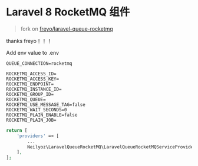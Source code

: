 # Laravel 8 RocketMQ 组件

> fork on [freyo/laravel-queue-rocketmq](https://github.com/freyo/laravel-queue-rocketmq)

thanks freyo！！！

Add env value to .env

```env
QUEUE_CONNECTION=rocketmq

ROCKETMQ_ACCESS_ID=
ROCKETMQ_ACCESS_KEY=
ROCKETMQ_ENDPOINT=
ROCKETMQ_INSTANCE_ID=
ROCKETMQ_GROUP_ID=
ROCKETMQ_QUEUE=
ROCKETMQ_USE_MESSAGE_TAG=false
ROCKETMQ_WAIT_SECONDS=0
ROCKETMQ_PLAIN_ENABLE=false
ROCKETMQ_PLAIN_JOB=
```

```php
return [
    'providers' => [
        ...
        Neilyoz\LaravelQueueRocketMQ\LaravelQueueRocketMQServiceProvider::class,
    ],
];
```
